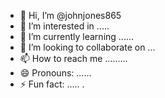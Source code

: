 - 👋 Hi, I’m @johnjones865
- 👀 I’m interested in .....
- 🌱 I’m currently learning ......
- 💞️ I’m looking to collaborate on ...
- 📫 How to reach me .........
- 😄 Pronouns: ......
- ⚡ Fun fact: .....
.
<!---
johnjones865/johnjones865 is a ✨ special ✨ repository because its `README.md` (this file) appears on your GitHub profile.
You can click the Preview link to take a look at your changes.
--->
